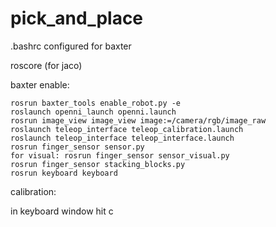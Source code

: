 # pick_and_place

.bashrc configured for baxter

roscore (for jaco)

baxter enable:

```
rosrun baxter_tools enable_robot.py -e
roslaunch openni_launch openni.launch
rosrun image_view image_view image:=/camera/rgb/image_raw
roslaunch teleop_interface teleop_calibration.launch
roslaunch teleop_interface teleop_interface.launch
rosrun finger_sensor sensor.py
for visual: rosrun finger_sensor sensor_visual.py
rosrun finger_sensor stacking_blocks.py
rosrun keyboard keyboard
```

calibration:

in keyboard window hit c
